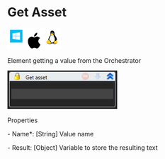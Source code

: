# Get Asset

![](<../../../../.gitbook/assets/image (106).png>)

Element getting a value from the Orchestrator

![](<../../../../.gitbook/assets/1 (51).png>)

Properties

&#x20;\- Name\*: \[String] Value name

&#x20;\- Result: \[Object] Variable to store the resulting text
